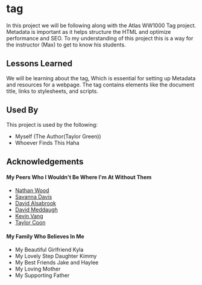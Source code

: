 # <head> tag

In this project we will be following along with the Atlas WW1000 <head> Tag project. Metadata is important as it helps structure the HTML and optimize performance and SEO. To my understanding of this project this is a way for the instructor (Max) to get to know his students.


## Lessons Learned

We will be learning about the <head> tag, Which is essential for setting up Metadata and resources for a webpage. The <head> tag contains elements like the document title, links to stylesheets, and scripts. 
## Used By

This project is used by the following:

- Myself (The Author(Taylor Green))
- Whoever Finds This Haha


## Acknowledgements

#### My Peers Who I Wouldn't Be Where I'm At Without Them
 - [Nathan Wood](https://github.com/natewood2)
 - [Savanna Davis](https://github.com/chdrchz)
 - [David Alsabrook](https://github.com/DAlsabrook)
 - [David Meddaugh](https://github.com/meddizzle316)
 - [Kevin Vang](https://github.com/KVang2)
 - [Taylor Coon](https://github.com/tayler-made-code)

#### My Family Who Believes In Me
 - My Beautiful Girlfriend Kyla
 - My Lovely Step Daughter Kimmy
 - My Best Friends Jake and Haylee
 - My Loving Mother
 - My Supporting Father
